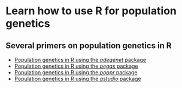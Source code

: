 # Learn how to use R for population genetics

## Several primers on population genetics in R

* [Population genetics in R using the *adegenet* package](http://adegenet.r-forge.r-project.org/)
* [Population genetics in R using the *pegas* package](http://ape-package.ird.fr/pegas.html)
* [Population genetics in R using the *poppr* package](http://grunwaldlab.github.io/Population_Genetics_in_R/)
* [Population genetics in R using the *gstudio* package](http://dyerlab.github.io/gstudio/)

